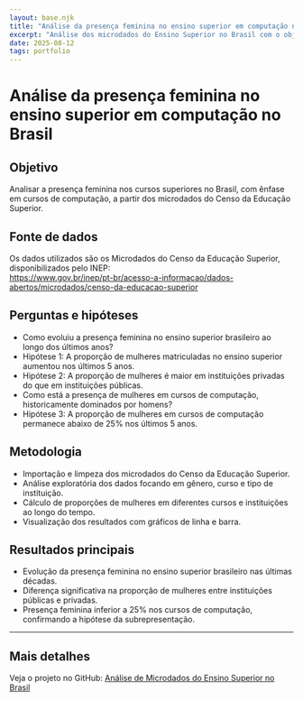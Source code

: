 ```yaml
---
layout: base.njk
title: "Análise da presença feminina no ensino superior em computação no Brasil"
excerpt: "Análise dos microdados do Ensino Superior no Brasil com o objetivo de entender a presença feminna na graduação, sobretudo nas áreas de computação."
date: 2025-08-12
tags: portfolio
---
```


# Análise da presença feminina no ensino superior em computação no Brasil

## Objetivo
Analisar a presença feminina nos cursos superiores no Brasil, com ênfase em cursos de computação, a partir dos microdados do Censo da Educação Superior.

## Fonte de dados
Os dados utilizados são os Microdados do Censo da Educação Superior, disponibilizados pelo INEP:  
https://www.gov.br/inep/pt-br/acesso-a-informacao/dados-abertos/microdados/censo-da-educacao-superior

## Perguntas e hipóteses
- Como evoluiu a presença feminina no ensino superior brasileiro ao longo dos últimos anos?
- Hipótese 1: A proporção de mulheres matriculadas no ensino superior aumentou nos últimos 5 anos.
- Hipótese 2: A proporção de mulheres é maior em instituições privadas do que em instituições públicas.
- Como está a presença de mulheres em cursos de computação, historicamente dominados por homens?
- Hipótese 3: A proporção de mulheres em cursos de computação permanece abaixo de 25% nos últimos 5 anos.

## Metodologia
- Importação e limpeza dos microdados do Censo da Educação Superior.
- Análise exploratória dos dados focando em gênero, curso e tipo de instituição.
- Cálculo de proporções de mulheres em diferentes cursos e instituições ao longo do tempo.
- Visualização dos resultados com gráficos de linha e barra.

## Resultados principais
- Evolução da presença feminina no ensino superior brasileiro nas últimas décadas.
- Diferença significativa na proporção de mulheres entre instituições públicas e privadas.
- Presença feminina inferior a 25% nos cursos de computação, confirmando a hipótese da subrepresentação.

---

## Mais detalhes

Veja o projeto no GitHub: [Análise de Microdados do Ensino Superior no Brasil](https://github.com/ScotuzziJr/analise-microdados-es-brasil)

